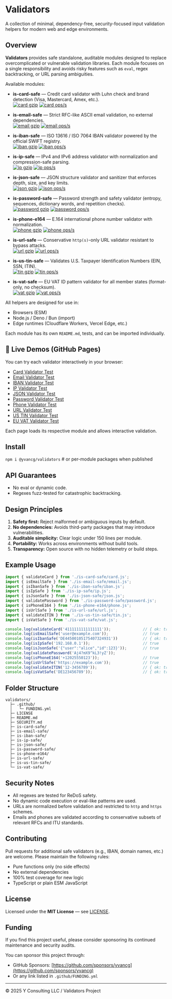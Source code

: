 # Validators

A collection of minimal, dependency-free, security-focused input validation helpers for modern web and edge environments.

## Overview

**Validators** provides safe standalone, auditable modules designed to replace overcomplicated or vulnerable validation libraries. Each module focuses on a single responsibility and avoids risky features such as `eval`, regex backtracking, or URL parsing ambiguities.

Available modules:

- **is-card-safe** — Credit card validator with Luhn check and brand detection (Visa, Mastercard, Amex, etc.).  
  [![card gzip](https://img.shields.io/endpoint?url=https://raw.githubusercontent.com/yvancg/validators/main/metrics/card.js.json)](./metrics/card.js.json)
  [![card ops/s](https://img.shields.io/endpoint?url=https://raw.githubusercontent.com/yvancg/validators/main/bench/card.json)](./bench/card.json)

- **is-email-safe** — Strict RFC-like ASCII email validation, no external dependencies.  
  [![email gzip](https://img.shields.io/endpoint?url=https://raw.githubusercontent.com/yvancg/validators/main/metrics/email.js.json)](./metrics/email.js.json)
  [![email ops/s](https://img.shields.io/endpoint?url=https://raw.githubusercontent.com/yvancg/validators/main/bench/email.json)](./bench/email.json)

- **is-iban-safe** — ISO 13616 / ISO 7064 IBAN validator powered by the official SWIFT registry.  
  [![iban gzip](https://img.shields.io/endpoint?url=https://raw.githubusercontent.com/yvancg/validators/main/metrics/iban.js.json)](./metrics/iban.js.json)
  [![iban ops/s](https://img.shields.io/endpoint?url=https://raw.githubusercontent.com/yvancg/validators/main/bench/iban.json)](./bench/iban.json)

- **is-ip-safe** — IPv4 and IPv6 address validator with normalization and compression-safe parsing.  
  [![ip gzip](https://img.shields.io/endpoint?url=https://raw.githubusercontent.com/yvancg/validators/main/metrics/ip.js.json)](./metrics/ip.js.json)
  [![ip ops/s](https://img.shields.io/endpoint?url=https://raw.githubusercontent.com/yvancg/validators/main/bench/ip.json)](./bench/ip.json)

- **is-json-safe** — JSON structure validator and sanitizer that enforces depth, size, and key limits.  
  [![json gzip](https://img.shields.io/endpoint?url=https://raw.githubusercontent.com/yvancg/validators/main/metrics/json.js.json)](./metrics/json.js.json)
  [![json ops/s](https://img.shields.io/endpoint?url=https://raw.githubusercontent.com/yvancg/validators/main/bench/json.json)](./bench/json.json)

- **is-password-safe** — Password strength and safety validator (entropy, sequences, dictionary words, and repetition checks).  
  [![password gzip](https://img.shields.io/endpoint?url=https://raw.githubusercontent.com/yvancg/validators/main/metrics/password.js.json)](./metrics/password.js.json)
  [![password ops/s](https://img.shields.io/endpoint?url=https://raw.githubusercontent.com/yvancg/validators/main/bench/password.json)](./bench/password.json)

- **is-phone-e164** — E.164 international phone number validator with normalization.  
  [![phone gzip](https://img.shields.io/endpoint?url=https://raw.githubusercontent.com/yvancg/validators/main/metrics/phone.js.json)](./metrics/phone.js.json)
  [![phone ops/s](https://img.shields.io/endpoint?url=https://raw.githubusercontent.com/yvancg/validators/main/bench/phone.json)](./bench/phone.json)

- **is-url-safe** — Conservative `http(s)`-only URL validator resistant to bypass attacks.  
  [![url gzip](https://img.shields.io/endpoint?url=https://raw.githubusercontent.com/yvancg/validators/main/metrics/url.js.json)](./metrics/url.js.json)
  [![url ops/s](https://img.shields.io/endpoint?url=https://raw.githubusercontent.com/yvancg/validators/main/bench/url.json)](./bench/url.json)

- **is-us-tin-safe** — Validates U.S. Taxpayer Identification Numbers (EIN, SSN, ITIN).   
  [![tin gzip](https://img.shields.io/endpoint?url=https://raw.githubusercontent.com/yvancg/validators/main/metrics/tin.js.json)](./metrics/tin.js.json)
  [![tin ops/s](https://img.shields.io/endpoint?url=https://raw.githubusercontent.com/yvancg/validators/main/bench/tin.json)](./bench/tin.json)

- **is-vat-safe** — EU VAT ID pattern validator for all member states (format-only, no checksum).  
  [![vat gzip](https://img.shields.io/endpoint?url=https://raw.githubusercontent.com/yvancg/validators/main/metrics/vat.js.json)](./metrics/vat.js.json)
  [![vat ops/s](https://img.shields.io/endpoint?url=https://raw.githubusercontent.com/yvancg/validators/main/bench/vat.json)](./bench/vat.json)

All helpers are designed for use in:
- Browsers (ESM)
- Node.js / Deno / Bun (import)
- Edge runtimes (Cloudflare Workers, Vercel Edge, etc.)

Each module has its own `README.md`, tests, and can be imported individually.

## 🔗 Live Demos (GitHub Pages)

You can try each validator interactively in your browser:

- [Card Validator Test](https://yvancg.github.io/validators/is-card-safe/card-test.html)
- [Email Validator Test](https://yvancg.github.io/validators/is-email-safe/email-test.html)
- [IBAN Validator Test](https://yvancg.github.io/validators/is-iban-safe/iban-test.html)
- [IP Validator Test](https://yvancg.github.io/validators/is-ip-safe/ip-test.html)
- [JSON Validator Test](https://yvancg.github.io/validators/is-json-safe/json-test.html)
- [Password Validator Test](https://yvancg.github.io/validators/is-password-safe/password-test.html)
- [Phone Validator Test](https://yvancg.github.io/validators/is-phone-e164/phone-test.html)
- [URL Validator Test](https://yvancg.github.io/validators/is-url-safe/url-test.html)
- [US TIN Validator Test](https://yvancg.github.io/validators/is-us-tin-safe/tin-test.html)
- [EU VAT Validator Test](https://yvancg.github.io/validators/is-vat-safe/vat-test.html)

Each page loads its respective module and allows interactive validation.

## Install

`npm i @yvancg/validators`  # or per-module packages when published

## API Guarantees

- No eval or dynamic code.
- Regexes fuzz-tested for catastrophic backtracking.

## Design Principles

1. **Safety first:** Reject malformed or ambiguous inputs by default.
2. **No dependencies:** Avoids third-party packages that may introduce vulnerabilities.
3. **Auditable simplicity:** Clear logic under 150 lines per module.
4. **Portability:** Works across environments without build tools.
5. **Transparency:** Open source with no hidden telemetry or build steps.

## Example Usage

```js
import { validateCard } from './is-card-safe/card.js';
import { isEmailSafe } from './is-email-safe/email.js';
import { isIbanSafe } from './is-iban-safe/iban.js';
import { isIpSafe } from './is-ip-safe/ip.js';
import { isJsonSafe } from './is-json-safe/json.js';
import { validatePassword } from './is-password-safe/password.js';
import { isPhoneE164 } from './is-phone-e164/phone.js';
import { isUrlSafe } from './is-url-safe/url.js';
import { validateITIN } from './is-us-tin-safe/tin.js';
import { isVatSafe } from './is-vat-safe/vat.js';

console.log(validateCard('4111111111111111'));              // { ok: true, brand: 'visa', ... }
console.log(isEmailSafe('user@example.com'));               // true
console.log(isIbanSafe('DE44500105175407324931'))           // { ok: true, ... }
console.log(isIpSafe('192.168.0.1'));                       // true
console.log(isJsonSafe('{"user":"alice","id":123}'));       // true
console.log(validatePassword('Aj4?mX9^kL3!yZ'));						 // { ok: true, score: 3, entropyBits: 88, ... }
console.log(isPhoneE164('+12025550123'));                   // true
console.log(isUrlSafe('https://example.com'));              // true
console.log(validateITIN('12-3456789'));                    // { ok: true, type: 'ein', ... }
console.log(isVatSafe('DE123456789'));                      // { ok: true, country: 'DE', ... }
```

## Folder Structure

```
validators/
  ├─ .github/
  │   └─ FUNDING.yml
  ├─ LICENSE
  ├─ README.md
  ├─ SECURITY.md
  ├─ is-card-safe/
  ├─ is-email-safe/
  ├─ is-iban-safe/
  ├─ is-ip-safe/
  ├─ is-json-safe/
  ├─ is-password-safe/
  ├─ is-phone-e164/
  ├─ is-url-safe/
  ├─ is-us-tin-safe/
  └─ is-vat-safe/
```

## Security Notes

- All regexes are tested for ReDoS safety.
- No dynamic code execution or eval-like patterns are used.
- URLs are normalized before validation and restricted to `http` and `https` schemes.
- Emails and phones are validated according to conservative subsets of relevant RFCs and ITU standards.

## Contributing

Pull requests for additional safe validators (e.g., IBAN, domain names, etc.) are welcome. Please maintain the following rules:

- Pure functions only (no side effects)
- No external dependencies
- 100% test coverage for new logic
- TypeScript or plain ESM JavaScript

## License

Licensed under the **MIT License** — see [LICENSE](./LICENSE).

## Funding

If you find this project useful, please consider sponsoring its continued maintenance and security audits.

You can sponsor this project through:

- GitHub Sponsors: [https://github.com/sponsors/yvancg](https://github.com/sponsors/yvancg)
- Or any link listed in `.github/FUNDING.yml`

---

© 2025 Y Consulting LLC / Validators Project
